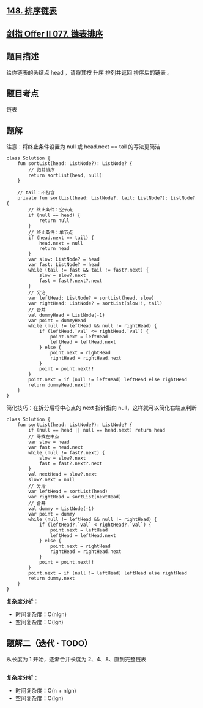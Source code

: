 ## [148. 排序链表](https://leetcode.cn/problems/sort-list/description/)
## [剑指 Offer II 077. 链表排序](https://leetcode.cn/problems/7WHec2/description/)

## 题目描述

给你链表的头结点 head ，请将其按 升序 排列并返回 排序后的链表 。

## 题目考点

链表

## 题解

注意：将终止条件设置为 null 或 head.next == tail 的写法更简洁

```
class Solution {
    fun sortList(head: ListNode?): ListNode? {
        // 归并排序
        return sortList(head, null)
    }

    // tail：不包含
    private fun sortList(head: ListNode?, tail: ListNode?): ListNode? {
        // 终止条件：空节点
        if (null == head) {
            return null
        }
        // 终止条件：单节点
        if (head.next == tail) {
            head.next = null
            return head
        }
        var slow: ListNode? = head
        var fast: ListNode? = head
        while (tail != fast && tail != fast?.next) {
            slow = slow?.next
            fast = fast?.next?.next
        }
        // 分治
        var leftHead: ListNode? = sortList(head, slow)
        var rightHead: ListNode? = sortList(slow!!, tail)
        // 合并
        val dummyHead = ListNode(-1)
        var point = dummyHead
        while (null != leftHead && null != rightHead) {
            if (leftHead.`val` <= rightHead.`val`) {
                point.next = leftHead
                leftHead = leftHead.next
            } else {
                point.next = rightHead
                rightHead = rightHead.next
            }
            point = point.next!!
        }
        point.next = if (null != leftHead) leftHead else rightHead
        return dummyHead.next!!
    }
}
```

简化技巧：在拆分后将中心点的 next 指针指向 null，这样就可以简化右端点判断

```
class Solution {
    fun sortList(head: ListNode?): ListNode? {
        if (null == head || null == head.next) return head
        // 寻找左中点
        var slow = head
        var fast = head.next
        while (null != fast?.next) {
            slow = slow?.next
            fast = fast?.next?.next
        }
        val nextHead = slow?.next
        slow?.next = null
        // 分治
        var leftHead = sortList(head)
        var rightHead = sortList(nextHead)
        // 合并
        val dummy = ListNode(-1)
        var point = dummy
        while (null != leftHead && null != rightHead) {
            if (leftHead?.`val` < rightHead?.`val`) {
                point.next = leftHead
                leftHead = leftHead.next
            } else {
                point.next = rightHead
                rightHead = rightHead.next
            }
            point = point.next!!
        }
        point.next = if (null != leftHead) leftHead else rightHead
        return dummy.next
    }
}
```

**复杂度分析：**

- 时间复杂度：O(nlgn)
- 空间复杂度：O(lgn) 

## 题解二（迭代 · TODO）

从长度为 1 开始，逐渐合并长度为 2、4、8、直到完整链表

```
```

**复杂度分析：**

- 时间复杂度：O(n + nlgn)
- 空间复杂度：O(lgn) 

